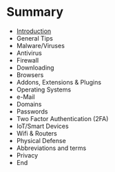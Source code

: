# Summary

* [Introduction](README.md)
* General Tips
* Malware/Viruses
* Antivirus
* Firewall
* Downloading
* Browsers
* Addons, Extensions & Plugins
* Operating Systems
* e-Mail
* Domains
* Passwords
* Two Factor Authentication \(2FA\)
* IoT/Smart Devices
* Wifi & Routers
* Physical Defense
* Abbreviations and terms
* Privacy
* End

